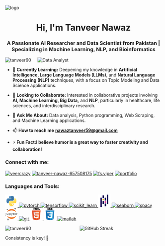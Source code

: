 ![logo](https://github.com/Tanveer60/Tanveer60/blob/main/Banner.png)
<h1 align="center">Hi, I'm Tanveer Nawaz</h1>
<h3 align="center">A Passionate AI Researcher and Data Scientist from Pakistan | Specializing in Machine Learning, NLP, and Bioinformatics</h3>

<img align="right" alt="Data Analyst" width="400" src="https://assets-global.website-files.com/5c19020c997c25514d17d86f/614b7e249dbe1c69fad3a0f5_Analytics.gif">

<p align="left"> <img src="https://komarev.com/ghpvc/?username=tanveer60&label=Profile%20views&color=0e75b6&style=flat" alt="tanveer60" /> </p>

- 🌱 **Currently Learning:** Deepening my knowledge in **Artificial Intelligence, Large Language Models (LLMs)**, and **Natural Language Processing (NLP)** techniques, with a focus on Topic Modeling and Data Science applications.

- 👯 **Looking to Collaborate:** Interested in collaborative projects involving **AI, Machine Learning, Big Data,** and **NLP**, particularly in healthcare, life sciences, and interdisciplinary research.

- 💬 **Ask Me About:** Data analysis, Python programming, Web Scraping, and Machine Learning applications.
  
- 📫 **How to reach me** **nawaztanveer59@gmail.com**

- ⚡ **Fun Fact:I believe humor is a great way to foster creativity and collaboration!**

<h3 align="left">Connect with me:</h3>
<p align="left">
<a href="https://twitter.com/veercrazy" target="blank"><img align="center" src="https://raw.githubusercontent.com/rahuldkjain/github-profile-readme-generator/master/src/images/icons/Social/twitter.svg" alt="veercrazy" height="30" width="40" /></a>
<a href="https://linkedin.com/in/tanveer-nawaz-657508175" target="blank"><img align="center" src="https://raw.githubusercontent.com/rahuldkjain/github-profile-readme-generator/master/src/images/icons/Social/linked-in-alt.svg" alt="tanveer-nawaz-657508175" height="30" width="40" /></a>
<a href="https://instagram.com/fs.viper" target="blank"><img align="center" src="https://raw.githubusercontent.com/rahuldkjain/github-profile-readme-generator/master/src/images/icons/Social/instagram.svg" alt="fs.viper" height="30" width="40" /></a>
<a href="https://nawaztanveer5.wordpress.com/" target="blank"><img align="center" src="https://raw.githubusercontent.com/rahuldkjain/github-profile-readme-generator/master/src/images/icons/Social/rss.svg" alt="portfolio" height="30" width="40" /></a>
</p>

<h3 align="left">Languages and Tools:</h3>
<p align="left"> 
<a href="https://www.python.org" target="_blank" rel="noreferrer"> <img src="https://raw.githubusercontent.com/devicons/devicon/master/icons/python/python-original.svg" alt="python" width="40" height="40"/> </a>
<a href="https://pytorch.org/" target="_blank" rel="noreferrer"> <img src="https://www.vectorlogo.zone/logos/pytorch/pytorch-icon.svg" alt="pytorch" width="40" height="40"/> </a>
<a href="https://www.tensorflow.org" target="_blank" rel="noreferrer"> <img src="https://www.vectorlogo.zone/logos/tensorflow/tensorflow-icon.svg" alt="tensorflow" width="40" height="40"/> </a>
<a href="https://scikit-learn.org/" target="_blank" rel="noreferrer"> <img src="https://upload.wikimedia.org/wikipedia/commons/0/05/Scikit_learn_logo_small.svg" alt="scikit_learn" width="40" height="40"/> </a>
<a href="https://pandas.pydata.org/" target="_blank" rel="noreferrer"> <img src="https://raw.githubusercontent.com/devicons/devicon/2ae2a900d2f041da66e950e4d48052658d850630/icons/pandas/pandas-original.svg" alt="pandas" width="40" height="40"/> </a>
<a href="https://seaborn.pydata.org/" target="_blank" rel="noreferrer"> <img src="https://seaborn.pydata.org/_images/logo-mark-lightbg.svg" alt="seaborn" width="40" height="40"/> </a>
<a href="https://spacy.io/" target="_blank" rel="noreferrer"> <img src="https://upload.wikimedia.org/wikipedia/commons/8/88/SpaCy_logo.svg" alt="spacy" width="40" height="40"/> </a>
<a href="https://jupyter.org/" target="_blank" rel="noreferrer"> <img src="https://raw.githubusercontent.com/devicons/devicon/master/icons/jupyter/jupyter-original-wordmark.svg" alt="jupyter" width="40" height="40"/> </a>
<a href="https://git-scm.com/" target="_blank" rel="noreferrer"> <img src="https://www.vectorlogo.zone/logos/git-scm/git-scm-icon.svg" alt="git" width="40" height="40"/> </a>
<a href="https://www.w3.org/html/" target="_blank" rel="noreferrer"> <img src="https://raw.githubusercontent.com/devicons/devicon/master/icons/html5/html5-original-wordmark.svg" alt="html5" width="40" height="40"/> </a>
<a href="https://www.w3schools.com/css/" target="_blank" rel="noreferrer"> <img src="https://raw.githubusercontent.com/devicons/devicon/master/icons/css3/css3-original-wordmark.svg" alt="css3" width="40" height="40"/> </a>
<a href="https://www.mathworks.com/" target="_blank" rel="noreferrer"> <img src="https://upload.wikimedia.org/wikipedia/commons/2/21/Matlab_Logo.png" alt="matlab" width="40" height="40"/> </a>
</p>

<p><img align="left" src="https://github-readme-stats.vercel.app/api/top-langs?username=tanveer60&show_icons=true&locale=en&layout=compact&title_color=ffffff&text_color=ffffff&bg_color=0D1117" alt="tanveer60" /></p>

<p align="center">
  <img src="https://streak-stats.demolab.com?user=tanveer60&theme=dark" alt="GitHub Streak" />
</p>
<p>Consistency is key! 🚀</p>
